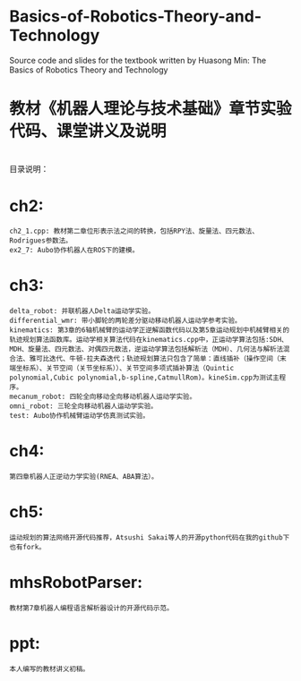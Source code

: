 # Basics-of-Robotics-Theory-and-Technology
Source code and slides for the textbook written by Huasong Min: The Basics of Robotics Theory and Technology
#
# 教材《机器人理论与技术基础》章节实验代码、课堂讲义及说明
# 
目录说明：
# ch2:
	ch2_1.cpp: 教材第二章位形表示法之间的转换，包括RPY法、旋量法、四元数法、Rodrigues参数法。
	ex2_7: Aubo协作机器人在ROS下的建模。
#
# ch3:
	delta_robot: 并联机器人Delta运动学实验。
	differential_wmr: 带小脚轮的两轮差分驱动移动机器人运动学参考实验。
	kinematics: 第3章的6轴机械臂的运动学正逆解函数代码以及第5章运动规划中机械臂相关的轨迹规划算法函数库。运动学相关算法代码在kinematics.cpp中，正运动学算法包括:SDH、MDH、旋量法、四元数法、对偶四元数法，逆运动学算法包括解析法（MDH）、几何法与解析法混合法、雅可比迭代、牛顿-拉夫森迭代；轨迹规划算法只包含了简单：直线插补（操作空间（末端坐标系）、关节空间（关节坐标系））、关节空间多项式插补算法（Quintic polynomial,Cubic polynomial,b-spline,CatmullRom)。kineSim.cpp为测试主程序。	
	mecanum_robot: 四轮全向移动全向移动机器人运动学实验。
	omni_robot: 三轮全向移动机器人运动学实验。	
	test: Aubo协作机械臂运动学仿真测试实验。
#
# ch4: 	
	第四章机器人正逆动力学实验(RNEA、ABA算法）。
#
# ch5:	
	运动规划的算法网络开源代码推荐，Atsushi Sakai等人的开源python代码在我的github下也有fork。
#
# mhsRobotParser:
	教材第7章机器人编程语言解析器设计的开源代码示范。
#
# ppt:
	本人编写的教材讲义初稿。

